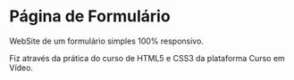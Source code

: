 # Página de Formulário

WebSite de um formulário simples 100% responsivo.

Fiz através da prática do curso de HTML5 e CSS3 da plataforma Curso em Vídeo.
